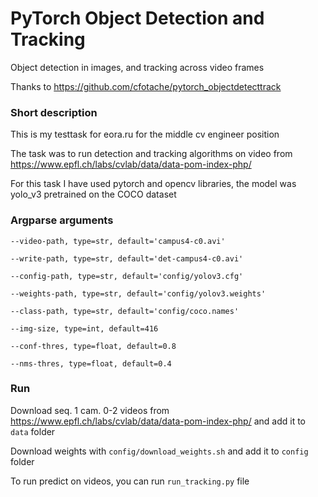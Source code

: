 # PyTorch Object Detection and Tracking
Object detection in images, and tracking across video frames

Thanks to https://github.com/cfotache/pytorch_objectdetecttrack

### Short description
This is my testtask for eora.ru for the middle cv engineer position

The task was to run detection and tracking algorithms on video from 
https://www.epfl.ch/labs/cvlab/data/data-pom-index-php/

For this task I have used pytorch and opencv libraries, 
the model was yolo_v3 pretrained on the COCO dataset

### Argparse arguments
`--video-path, type=str, default='campus4-c0.avi'`

`--write-path, type=str, default='det-campus4-c0.avi'`

`--config-path, type=str, default='config/yolov3.cfg'`

`--weights-path, type=str, default='config/yolov3.weights'`

`--class-path, type=str, default='config/coco.names'`

`--img-size, type=int, default=416`

`--conf-thres, type=float, default=0.8`

`--nms-thres, type=float, default=0.4`

### Run
Download seq. 1 cam. 0-2 videos from https://www.epfl.ch/labs/cvlab/data/data-pom-index-php/ 
and add it to `data` folder

Download weights with `config/download_weights.sh` and add it to `config` folder

To run predict on videos, you can run `run_tracking.py` file
